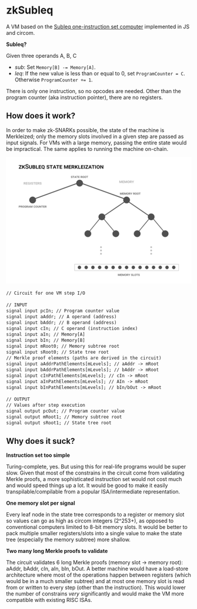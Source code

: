 # zkSubleq

A VM based on the [Subleq one-instruction set computer](https://esolangs.org/wiki/Subleq) implemented in JS and circom.

**Subleq?**

Given three operands A, B, C
- _sub_: Set `Memory[B] -= Memory[A]`.
- _leq_: If the new value is less than or equal to 0, set `ProgramCounter = C`. Otherwise `ProgramCounter += 1`.

There is only one instruction, so no opcodes are needed. Other than the program counter (aka instruction pointer), there are no registers.

## How does it work?

In order to make zk-SNARKs possible, the state of the machine is Merkleized; only the memory slots involved in a given step are passed as input signals. For VMs with a large memory, passing the entire state would be impractical. The same applies to running the machine on-chain.

![zkSubleq Merkleization graph](zkSubleq_merkle.jpg)

```circom
// Circuit for one VM step I/O

// INPUT
signal input pcIn; // Program counter value
signal input aAddr; // A operand (address)
signal input bAddr; // B operand (address)
signal input cIn; // C operand (instruction index)
signal input aIn; // Memory[A]
signal input bIn; // Memory[B]
signal input mRoot0; // Memory subtree root
signal input sRoot0; // State tree root
// Merkle proof elements (paths are derived in the circuit)
signal input aAddrPathElements[mLevels]; // aAddr -> mRoot
signal input bAddrPathElements[mLevels]; // bAddr -> mRoot
signal input cInPathElements[mLevels]; // cIn -> mRoot
signal input aInPathElements[mLevels]; // AIn -> mRoot
signal input bInPathElements[mLevels]; // bIn/bOut -> mRoot

// OUTPUT
// Values after step execution
signal output pcOut; // Program counter value
signal output mRoot1; // Memory subtree root
signal output sRoot1; // State tree root
```

## Why does it suck?

**Instruction set too simple**

Turing-complete, yes. But using this for real-life programs would be super slow. Given that most of the constrains in the circuit come from validating Merkle proofs, a more sophisticated instruction set would not cost much and would speed things up a lot. It would be good to make it easily transpilable/compilable from a popular ISA/intermediate representation.

**One memory slot per signal**

Every leaf node in the state tree corresponds to a register or memory slot so values can go as high as circom integers (2^253+), as opposed to conventional computers limited to 8-bit memory slots. It would be better to pack multiple smaller registers/slots into a single value to make the state tree (especially the memory subtree) more shallow.

**Two many long Merkle proofs to validate**

The circuit validates 6 long Merkle proofs (memory slot -> memory root): aAddr, bAddr, cIn, aIn, bIn, bOut. A better machine would have a load-store architecture where most of the operations happen between registers (which would be in a much smaller subtree) and at most one memory slot is read from or written to every step (other than the instruction). This would lower the number of constrains _very_ significantly and would make the VM more compatible with existing RISC ISAs.
